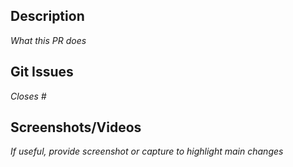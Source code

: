 ## Description

_What this PR does_

## Git Issues

_Closes #_

## Screenshots/Videos

_If useful, provide screenshot or capture to highlight main changes_
